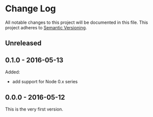 # Change Log

All notable changes to this project will be documented in this file.
This project adheres to [Semantic Versioning](http://semver.org/).


## Unreleased


## 0.1.0 - 2016-05-13

Added:

* add support for Node 0.x series

## 0.0.0 - 2016-05-12

This is the very first version.
